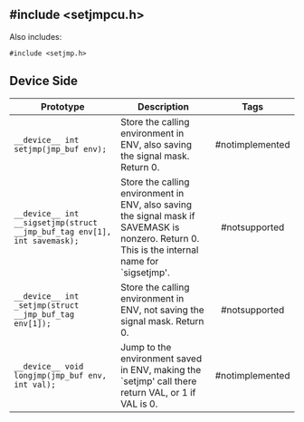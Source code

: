 ## #include <setjmpcu.h>

Also includes:
```
#include <setjmp.h>
```

## Device Side
Prototype | Description | Tags
--- | --- | :---:
```__device__ int setjmp(jmp_buf env);``` | Store the calling environment in ENV, also saving the signal mask. Return 0. | #notimplemented
```__device__ int __sigsetjmp(struct __jmp_buf_tag env[1], int savemask);``` | Store the calling environment in ENV, also saving the signal mask if SAVEMASK is nonzero.  Return 0. This is the internal name for `sigsetjmp'. | #notsupported
```__device__ int _setjmp(struct __jmp_buf_tag env[1]);``` | Store the calling environment in ENV, not saving the signal mask. Return 0. | #notsupported
```__device__ void longjmp(jmp_buf env, int val);``` | Jump to the environment saved in ENV, making the `setjmp' call there return VAL, or 1 if VAL is 0. | #notimplemented
